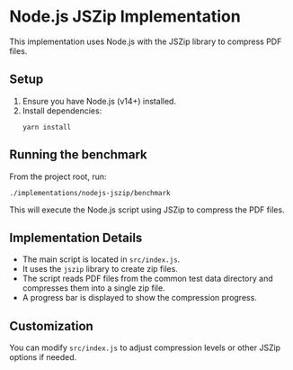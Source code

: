 # Node.js JSZip Implementation

This implementation uses Node.js with the JSZip library to compress PDF files.

## Setup

1. Ensure you have Node.js (v14+) installed.
2. Install dependencies:
   ```
   yarn install
   ```

## Running the benchmark

From the project root, run:

```
./implementations/nodejs-jszip/benchmark
```

This will execute the Node.js script using JSZip to compress the PDF files.

## Implementation Details

- The main script is located in `src/index.js`.
- It uses the `jszip` library to create zip files.
- The script reads PDF files from the common test data directory and compresses them into a single zip file.
- A progress bar is displayed to show the compression progress.

## Customization

You can modify `src/index.js` to adjust compression levels or other JSZip options if needed.
